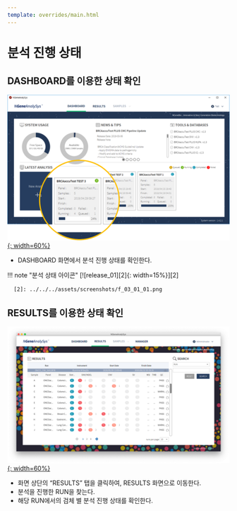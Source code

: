 ```yaml
---
template: overrides/main.html
---
```


# 분석 진행 상태

## DASHBOARD를 이용한 상태 확인


[![release_01][1]{: width=60%}][1]

  [1]: ../../../assets/screenshots/f_03_01.png  

- DASHBOARD 화면에서 분석 진행 상태를 확인한다.

!!! note "분석 상태 아이콘"
	[![release_01][2]{: width=15%}][2]

  	  [2]: ../../../assets/screenshots/f_03_01_01.png  

## RESULTS를 이용한 상태 확인

[![release_01][3]{: width=60%}][3]

  [3]: ../../../assets/screenshots/f_03_02.png 


- 화면 상단의 “RESULTS” 탭을 클릭하여, RESULTS 화면으로 이동한다.
- 분석을 진행한 RUN을 찾는다.
- 해당 RUN에서의 검체 별 분석 진행 상태를 확인한다.